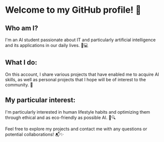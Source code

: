 # Welcome to my GitHub profile! 👋

## Who am I?
I'm an AI student passionate about IT and particularly artificial intelligence and its applications in our daily lives. 🧠💻

## What I do:
On this account, I share various projects that have enabled me to acquire AI skills, as well as personal projects that I hope will be of interest to the community. 🚀

## My particular interest:
I'm particularly interested in human lifestyle habits and optimizing them through ethical and as eco-friendly as possible AI. 🌱🔍

Feel free to explore my projects and contact me with any questions or potential collaborations! 📬✨
